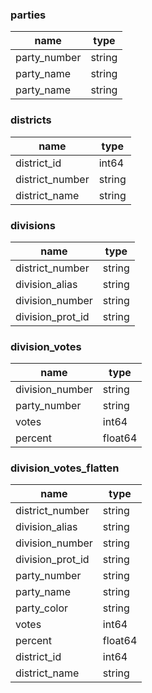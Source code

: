 ### parties

| name | type |
|--------------|--------|
| party_number | string |
| party_name   | string |
| party_name   | string |


### districts

| name | type |
|--------------|--------|
| district_id | int64 
| district_number | string
| district_name | string


### divisions

| name | type |
|--------------|--------|
| district_number | string |
| division_alias | string |
| division_number | string |
| division_prot_id | string |


### division_votes

| name | type |
|--------------|--------|
| division_number | string |
| party_number | string |
| votes | int64 |
| percent | float64 |


### division_votes_flatten

| name | type |
|--------------|--------|
| district_number | string |
| division_alias | string |
| division_number | string |
| division_prot_id | string |
| party_number | string |
| party_name | string |
| party_color | string |
| votes | int64 |
| percent | float64 |
| district_id | int64 |
| district_name | string |
